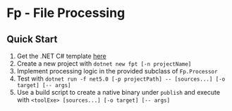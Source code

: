 # Fp - File Processing

## Quick Start
1. Get the .NET C# template [here](https://www.nuget.org/packages/Fp.Templates)
2. Create a new project with `dotnet new fpt [-n projectName]`
3. Implement processing logic in the provided subclass of `Fp.Processor`
4. Test with `dotnet run -f net5.0 [-p projectPath] -- [sources...] [-o target] [-- args]`
5. Use a build script to create a native binary under `publish` and execute with `<toolExe> [sources...] [-o target] [-- args]`